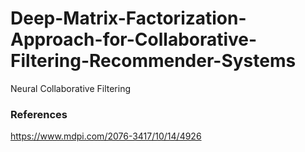 # Deep-Matrix-Factorization-Approach-for-Collaborative-Filtering-Recommender-Systems
Neural Collaborative Filtering


### References
https://www.mdpi.com/2076-3417/10/14/4926
